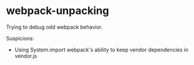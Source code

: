 # webpack-unpacking

Trying to debug odd webpack behavior.

Suspicions:

* Using System.import webpack's ability to keep vendor dependencies in vendor.js
